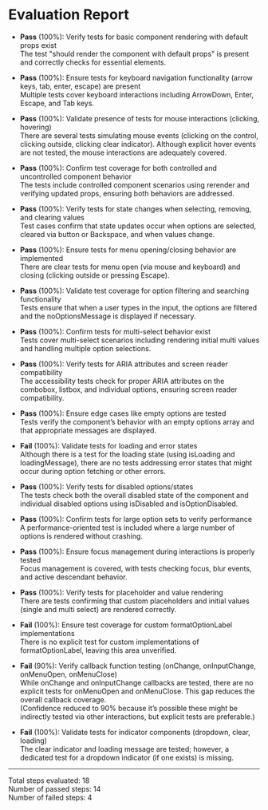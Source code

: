 # Evaluation Report

- **Pass** (100%): Verify tests for basic component rendering with default props exist  
  The test "should render the component with default props" is present and correctly checks for essential elements.

- **Pass** (100%): Ensure tests for keyboard navigation functionality (arrow keys, tab, enter, escape) are present  
  Multiple tests cover keyboard interactions including ArrowDown, Enter, Escape, and Tab keys.

- **Pass** (100%): Validate presence of tests for mouse interactions (clicking, hovering)  
  There are several tests simulating mouse events (clicking on the control, clicking outside, clicking clear indicator). Although explicit hover events are not tested, the mouse interactions are adequately covered.

- **Pass** (100%): Confirm test coverage for both controlled and uncontrolled component behavior  
  The tests include controlled component scenarios using rerender and verifying updated props, ensuring both behaviors are addressed.

- **Pass** (100%): Verify tests for state changes when selecting, removing, and clearing values  
  Test cases confirm that state updates occur when options are selected, cleared via button or Backspace, and when values change.

- **Pass** (100%): Ensure tests for menu opening/closing behavior are implemented  
  There are clear tests for menu open (via mouse and keyboard) and closing (clicking outside or pressing Escape).

- **Pass** (100%): Validate test coverage for option filtering and searching functionality  
  Tests ensure that when a user types in the input, the options are filtered and the noOptionsMessage is displayed if necessary.

- **Pass** (100%): Confirm tests for multi-select behavior exist  
  Tests cover multi-select scenarios including rendering initial multi values and handling multiple option selections.

- **Pass** (100%): Verify tests for ARIA attributes and screen reader compatibility  
  The accessibility tests check for proper ARIA attributes on the combobox, listbox, and individual options, ensuring screen reader compatibility.

- **Pass** (100%): Ensure edge cases like empty options are tested  
  Tests verify the component’s behavior with an empty options array and that appropriate messages are displayed.

- **Fail** (100%): Validate tests for loading and error states  
  Although there is a test for the loading state (using isLoading and loadingMessage), there are no tests addressing error states that might occur during option fetching or other errors.

- **Pass** (100%): Verify tests for disabled options/states  
  The tests check both the overall disabled state of the component and individual disabled options using isDisabled and isOptionDisabled.

- **Pass** (100%): Confirm tests for large option sets to verify performance  
  A performance-oriented test is included where a large number of options is rendered without crashing.

- **Pass** (100%): Ensure focus management during interactions is properly tested  
  Focus management is covered, with tests checking focus, blur events, and active descendant behavior.

- **Pass** (100%): Verify tests for placeholder and value rendering  
  There are tests confirming that custom placeholders and initial values (single and multi select) are rendered correctly.

- **Fail** (100%): Ensure test coverage for custom formatOptionLabel implementations  
  There is no explicit test for custom implementations of formatOptionLabel, leaving this area unverified.

- **Fail** (90%): Verify callback function testing (onChange, onInputChange, onMenuOpen, onMenuClose)  
  While onChange and onInputChange callbacks are tested, there are no explicit tests for onMenuOpen and onMenuClose. This gap reduces the overall callback coverage.  
  (Confidence reduced to 90% because it’s possible these might be indirectly tested via other interactions, but explicit tests are preferable.)

- **Fail** (100%): Validate tests for indicator components (dropdown, clear, loading)  
  The clear indicator and loading message are tested; however, a dedicated test for a dropdown indicator (if one exists) is missing.

---

Total steps evaluated: 18  
Number of passed steps: 14  
Number of failed steps: 4